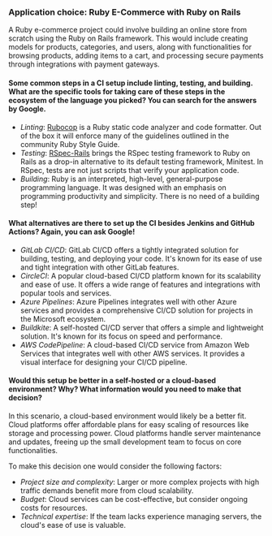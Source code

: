 ### Application choice: Ruby E-Commerce with Ruby on Rails

A Ruby e-commerce project could involve building an online store from scratch using the Ruby on Rails framework. This would include creating models for products, categories, and users, along with functionalities for browsing products, adding items to a cart, and processing secure payments through integrations with payment gateways.

#### Some common steps in a CI setup include linting, testing, and building. What are the specific tools for taking care of these steps in the ecosystem of the language you picked? You can search for the answers by Google.

- _Linting_: [Rubocop](https://github.com/rubocop/rubocop) is a Ruby static code analyzer and code formatter. Out of the box it will enforce many of the guidelines outlined in the community Ruby Style Guide.
- _Testing_: [RSpec-Rails](https://github.com/rspec/rspec-rails) brings the RSpec testing framework to Ruby on Rails as a drop-in alternative to its default testing framework, Minitest. In RSpec, tests are not just scripts that verify your application code.
- _Building_: Ruby is an interpreted, high-level, general-purpose programming language. It was designed with an emphasis on programming productivity and simplicity. There is no need of a building step!

#### What alternatives are there to set up the CI besides Jenkins and GitHub Actions? Again, you can ask Google!

- _GitLab CI/CD_: GitLab CI/CD offers a tightly integrated solution for building, testing, and deploying your code. It's known for its ease of use and tight integration with other GitLab features.
- _CircleCI_: A popular cloud-based CI/CD platform known for its scalability and ease of use. It offers a wide range of features and integrations with popular tools and services.
- _Azure Pipelines_: Azure Pipelines integrates well with other Azure services and provides a comprehensive CI/CD solution for projects in the Microsoft ecosystem.
- _Buildkite_: A self-hosted CI/CD server that offers a simple and lightweight solution. It's known for its focus on speed and performance.
- _AWS CodePipeline_: A cloud-based CI/CD service from Amazon Web Services that integrates well with other AWS services. It provides a visual interface for designing your CI/CD pipeline.

#### Would this setup be better in a self-hosted or a cloud-based environment? Why? What information would you need to make that decision?

In this scenario, a cloud-based environment would likely be a better fit. Cloud platforms offer affordable plans for easy scaling of resources like storage and processing power. Cloud platforms handle server maintenance and updates, freeing up the small development team to focus on core functionalities.

To make this decision one would consider the following factors:

- _Project size and complexity_: Larger or more complex projects with high traffic demands benefit more from cloud scalability.
- _Budget_: Cloud services can be cost-effective, but consider ongoing costs for resources.
- _Technical expertise_: If the team lacks experience managing servers, the cloud's ease of use is valuable.
